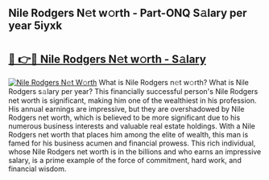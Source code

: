## Nile Rodgers N𝚎t w𝚘rth - Part-ONQ S𝚊lary per year 5iyxk

# <h2><a href="http://gc5774n.nevu.top/?p=Nile+Rodgers">🔗 👉🔴 Nile Rodgers N𝚎t w𝚘rth - S𝚊lary</a></h2>

[![Nile Rodgers N𝚎t W𝚘rth](https://i.imgur.com/Oavwk0R.jpeg)](http://gc5774n.nevu.top/?p=Nile+Rodgers)
What is Nile Rodgers n𝚎t w𝚘rth? What is Nile Rodgers s𝚊lary per year?
This financially successful person's Nile Rodgers net worth is significant, making him one of the wealthiest in his profession. His annual earnings are impressive, but they are overshadowed by Nile Rodgers net worth, which is believed to be more significant due to his numerous business interests and valuable real estate holdings. With a Nile Rodgers net worth that places him among the elite of wealth, this man is famed for his business acumen and financial prowess. This rich individual, whose Nile Rodgers net worth is in the billions and who earns an impressive salary, is a prime example of the force of commitment, hard work, and financial wisdom.
